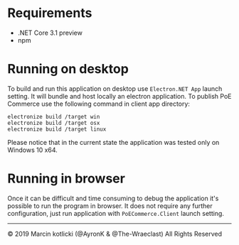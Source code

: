 # Requirements
- .NET Core 3.1 preview
- npm

# Running on desktop
To build and run this application on desktop use `Electron.NET App` launch setting. It will bundle and host locally an electron application.
To publish PoE Commerce use the following command in client app directory:

```
electronize build /target win
electronize build /target osx
electronize build /target linux
```

Please notice that in the current state the application was tested only on Windows 10 x64.

# Running in browser
Once it can be difficult and time consuming to debug the application it's possible to run the program in browser. 
It does not require any further configuration, just run application with `PoECommerce.Client` launch setting.

  
---   


© 2019 Marcin kotlicki (@AyronK & @The-Wraeclast) All Rights Reserved
